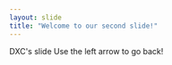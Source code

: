 ```yaml
---
layout: slide
title: "Welcome to our second slide!"
---
```

DXC's slide
Use the left arrow to go back!
